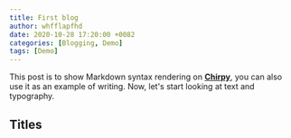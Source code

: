 ```yaml
---
title: First blog
author: whfflapfhd
date: 2020-10-28 17:20:00 +0082
categories: [Blogging, Demo]
tags: [Demo]
---
```


This post is to show Markdown syntax rendering on [**Chirpy**](https://github.com/cotes2020/jekyll-theme-chirpy/fork), you can also use it as an example of writing. Now, let's start looking at text and typography.


## Titles